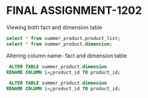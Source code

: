 # FINAL ASSIGNMENT-1202
Viewing both fact and dimension table
```sql
select * from summer_product.product_list;
select * from summer_product.dimension;
```

Altering column name- fact and dimension table 
```sql
 ALTER TABLE summer_product.dimension
RENAME COLUMN ï»¿product_id TO product_id;

 ALTER TABLE summer_product.dimension
RENAME COLUMN ï»¿product_id TO product_id;
```



